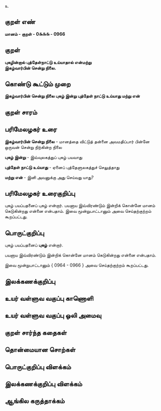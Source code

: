உ

## குறள் எண் 

**மானம் - குறள் - 0௯௬௬ - 0966**

## குறள் 

**புகழின்றால் புத்தேள்நாட்டு உய்யாதால் என்மற்று  
இகழ்வார்பின் சென்று நிலை.** 

## கொண்டு கூட்டும் முறை

**இகழ்வார்பின் சென்று நிலை புகழ் இன்று புத்தேள் நாட்டு உய்யாது மற்று என்**

## குறள் சாரம் 


## பரிமேலழகர் உரை

**இகழ்வார்பின் சென்று நிலை** - மானத்தை விட்டுத் தன்னை அவமதிப்பார் பின்னே ஒருவன் சென்று நிற்கின்ற நிலை 

**புகழ் இன்று** - இவ்வுலகத்துப் புகழ் பயவாது 

**புத்தேள் நாட்டு உய்யாது** - ஏனைப் புத்தேளுலகத்துச் செலுத்தாது 

**மற்று என்** - இனி அவனுக்கு அது செய்வது யாது?

## பரிமேலழகர் உரைகுறிப்பு   

புகழ் பயப்பதனைப் புகழ் என்றார். பயனாய இவ்விரண்டும் இன்றிக் கொன்னே மானம் கெடுகின்றது என்னை என்பதாம். இவை மூன்றுபாட்டானும் அவை செய்தற்குற்றம் கூறப்பட்டது.

## பொருட்குறிப்பு 

புகழ் பயப்பதனைப் **புகழ்** என்றார். 

பயனாய இவ்விரண்டும் இன்றிக் கொன்னே மானம் கெடுகின்றது என்னை என்பதாம். 

இவை மூன்றுபாட்டானும் { 0964 - 0966 } அவை செய்தற்குற்றம் கூறப்பட்டது.

## இலக்கணக்குறிப்பு  


## உயர் வள்ளுவ வகுப்பு காணொளி


## உயர் வள்ளுவ வகுப்பு ஒலி அமைவு 

 
## குறள் சார்ந்த கதைகள் 


## தொன்மையான சொற்கள்


## பொருட்குறிப்பு விளக்கம்


## இலக்கணக்குறிப்பு விளக்கம்


## ஆங்கில கருத்தாக்கம் 


